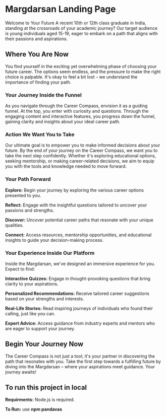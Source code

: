 # Margdarsan Landing Page
Welcome to Your Future 
A recent 10th or 12th class graduate in India, standing at the crossroads of your academic journey? Our target audience is young individuals aged 15-19, eager to 
embark on a path that aligns with their passions and aspirations.

## Where You Are Now
You find yourself in the exciting yet overwhelming phase of choosing your future career. The options seem endless, and the pressure to make the right choice is palpable. It's okay to feel a bit lost – we understand the importance of finding your path.

### Your Journey Inside the Funnel
As you navigate through the Career Compass, envision it as a guiding funnel. At the top, you enter with curiosity and questions. Through the engaging content and interactive features, you progress down the funnel, gaining clarity and insights about your ideal career path.

### Action We Want You to Take
Our ultimate goal is to empower you to make informed decisions about your future. By the end of your journey on the Career Compass, we want you to take the next step confidently. Whether it's exploring educational options, seeking mentorship, or making career-related decisions, we aim to equip you with the tools and knowledge needed to move forward.

### Your Path Forward
**Explore:** Begin your journey by exploring the various career options presented to you.

**Reflect:** Engage with the insightful questions tailored to uncover your passions and strengths.

**Discover:** Uncover potential career paths that resonate with your unique qualities.

**Connect:** Access resources, mentorship opportunities, and educational insights to guide your decision-making process.


### Your Experience Inside Our Platform

Inside the Margdarsan, we've designed an immersive experience for you. Expect to find:

**Interactive Quizzes:** Engage in thought-provoking questions that bring clarity to your aspirations.

**Personalized Recommendations:** Receive tailored career suggestions based on your strengths and interests.

**Real-Life Stories:** Read inspiring journeys of individuals who found their calling, just like you can.

**Expert Advice:** Access guidance from industry experts and mentors who are eager to support your journey.

## Begin Your Journey Now
The Career Compass is not just a tool; it's your partner in discovering the path that resonates with you. Take the first step towards a fulfilling future by diving into the Margdarsan – where your aspirations meet guidance. Your journey awaits!
## To run this project in local
**Requirments:** Node.js is required.

**To Run:** use **npm pandavas** 
